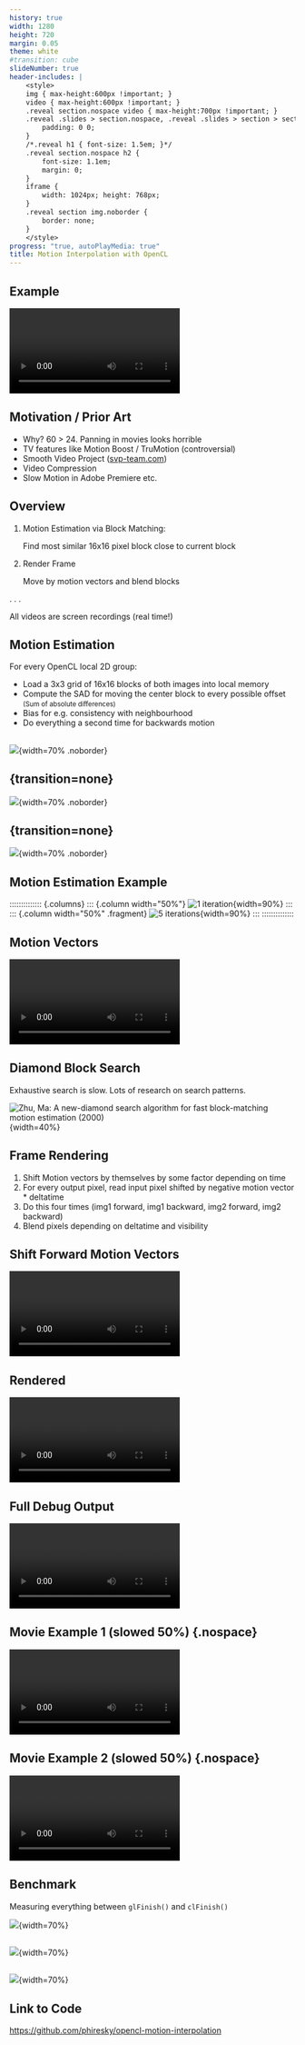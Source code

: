 ```yaml
---
history: true
width: 1280
height: 720
margin: 0.05
theme: white
#transition: cube
slideNumber: true
header-includes: |
    <style>
    img { max-height:600px !important; }
    video { max-height:600px !important; }
    .reveal section.nospace video { max-height:700px !important; }
    .reveal .slides > section.nospace, .reveal .slides > section > section.nospace {
        padding: 0 0;
    }
    /*.reveal h1 { font-size: 1.5em; }*/
    .reveal section.nospace h2 {
        font-size: 1.1em;
        margin: 0;
    }
    iframe {
        width: 1024px; height: 768px;
    }
    .reveal section img.noborder {
        border: none;
    }
    </style>
progress: "true, autoPlayMedia: true"
title: Motion Interpolation with OpenCL
---
```


## Example

<video data-src="media/ball-small.mp4" loop></video>

## Motivation / Prior Art

-   Why? 60 > 24. Panning in movies looks horrible
-   TV features like Motion Boost / TruMotion (controversial)
-   Smooth Video Project ([svp-team.com](svp-team.com))
-   Video Compression
-   Slow Motion in Adobe Premiere etc.

## Overview

1. Motion Estimation via Block Matching:

    Find most similar 16x16 pixel block close to current block

2. Render Frame

    Move by motion vectors and blend blocks

. . .

All videos are screen recordings (real time!)

## Motion Estimation

For every OpenCL local 2D group:

-   Load a 3x3 grid of 16x16 blocks of both images into local memory
-   Compute the SAD for moving the center block to every possible offset <small>(Sum of absolute differences)</small>
-   Bias for e.g. consistency with neighbourhood
-   Do everything a second time for backwards motion

##

![](media/1.svg){width=70% .noborder}

## {transition=none}

![](media/4.svg){width=70% .noborder}

## {transition=none}

![](media/2.svg){width=70% .noborder}

## Motion Estimation Example

:::::::::::::: {.columns}
::: {.column width="50%"}
![1 iteration](media/iter-1.png){width=90%}
:::
::: {.column width="50%" .fragment}
![5 iterations](media/iter-2.png){width=90%}
:::
::::::::::::::

## Motion Vectors

<video data-src="media/mvecs-small.mp4" loop></video>

## Diamond Block Search

Exhaustive search is slow. Lots of research on search patterns.

![<small>Zhu, Ma: A new-diamond search algorithm for fast block-matching motion estimation (2000)</small>](media/diamond.png){width=40%}

## Frame Rendering

1. Shift Motion vectors by themselves by some factor depending on time
2. For every output pixel, read input pixel shifted by negative motion vector \* deltatime
3. Do this four times (img1 forward, img1 backward, img2 forward, img2 backward)
4. Blend pixels depending on deltatime and visibility

## Shift Forward Motion Vectors

<video data-src="media/shifted-mvecs-small.mp4" loop></video>

## Rendered

<video data-src="media/mvecs-render-small.mp4" loop></video>

## Full Debug Output

<video data-src="media/2020-01-07-debug1-small.mp4" loop></video>

## Movie Example 1 (slowed 50%) {.nospace}

<video data-src="media/movie-example1-small.mp4" loop></video>

## Movie Example 2 (slowed 50%) {.nospace}

<video data-src="media/movie-example2-small.mp4" loop></video>

## Benchmark

Measuring everything between `glFinish()` and `clFinish()`

![](media/by-method.svg){width=70%}

##

![](media/by-blocksize.svg){width=70%}

##

![](media/by-videosize.svg){width=70%}

## Link to Code

<https://github.com/phiresky/opencl-motion-interpolation>
